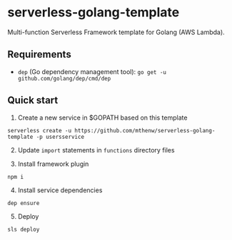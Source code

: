 # serverless-golang-template

Multi-function Serverless Framework template for Golang (AWS Lambda).

## Requirements

* `dep` (Go dependency management tool): `go get -u github.com/golang/dep/cmd/dep`

## Quick start

1. Create a new service in $GOPATH based on this template

```
serverless create -u https://github.com/mthenw/serverless-golang-template -p usersservice
```

2. Update `import` statements in `functions` directory files

3. Install framework plugin

```
npm i
```

4. Install service dependencies

```
dep ensure
```

5. Deploy

```
sls deploy
```
